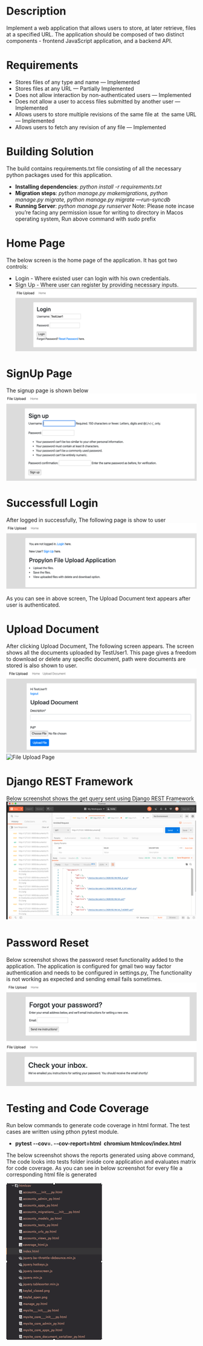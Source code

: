 # Description
Implement a web application that allows users to store, at later retrieve, files at a specified URL. The application should be composed of two distinct components - frontend JavaScript application, and a backend API.

# Requirements
- Stores files of any type and name — Implemented
- Stores files at any URL — Partially Implemented
- Does not allow interaction by non-authenticated users — Implemented
- Does not allow a user to access files submitted by another user — Implemented
- Allows users to store multiple revisions of the same file at  the same URL — Implemented
- Allows users to fetch any revision of any file — Implemented

# Building Solution
The build contains requirements.txt file consisting of all the necessary python packages used for this application.

- **Installing dependencies**: *python install -r requirements.txt*
 - **Migration steps**: *python manage.py makemigrations, python manage.py migrate, python manage.py migrate —run-syncdb*
- **Running Server**: *python manage.py runserver*
Note: Please note incase you’re facing any permission issue for writing to directory in Macos operating system, Run above command with sudo prefix

# Home Page
The below screen is the home page of the application. It has got two controls:
- Login - Where existed user can login with his own credentials.
- Sign Up - Where user can register by providing necessary inputs.
![Login Page](https://github.com/Aarif1430/Django_files_management_application/blob/master/media/login.png)

# SignUp Page
The signup page is shown below
![SignUp Page](https://github.com/Aarif1430/Django_files_management_application/blob/master/media/sign_up.png)

# Successfull Login
After logged in successfully, The following page is show to user
![Home Page](https://github.com/Aarif1430/Django_files_management_application/blob/master/media/home.png)

As you can see in above screen, The Upload Document text appears after user is authenticated.

# Upload Document
After clicking Upload Document, The following screen appears. The screen shows all the documents uploaded by TestUser1. This page gives a freedom to download or delete any specific document, path were documents are stored is also shown to user.
![File Upload Page](https://github.com/Aarif1430/Django_files_management_application/blob/master/media/file_upload1.png)
![File Upload Page](https://github.com/Aarif1430/Django_files_management_application/blob/master/media/file_upload2.png)

# Django REST Framework
Below screenshot shows the get query sent using Django REST Framework
![Django REST Framework](https://github.com/Aarif1430/Django_files_management_application/blob/master/media/postman.png)

# Password Reset
Below screenshot shows the password reset functionality added to the application. The application is configured for gmail two way factor authentication and needs to be configured in settings.py, The functionality is not working as expected and sending email fails sometimes.
![Django REST Framework](https://github.com/Aarif1430/Django_files_management_application/blob/master/media/forgot_password.png)
![Django REST Framework](https://github.com/Aarif1430/Django_files_management_application/blob/master/media/email_reset.png)

# Testing and Code Coverage
Run below commands to generate code coverage in html format. The test cases are written using pthon pytest module.
-  **pytest --cov=. --cov-report=html 	chromium htmlcov/index.html**

The below screenshot shows the reports generated using above command, The code looks into tests folder inside core application and evaluates matrix for code coverage. As you can see in below screenshot for every file a corresponding html file is generated  

![Code Coverage](https://github.com/Aarif1430/Django_files_management_application/blob/master/media/code_coverage.png)


